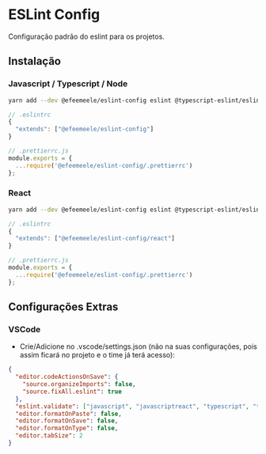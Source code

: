 # ESLint Config

Configuração padrão do eslint para os projetos.

## Instalação

### Javascript / Typescript / Node

```sh
yarn add --dev @efeemeele/eslint-config eslint @typescript-eslint/eslint-plugin @typescript-eslint/parser eslint-config-prettier eslint-plugin-eslint-plugin eslint-plugin-import eslint-plugin-prettier eslint-plugin-unused-imports prettier
```

```js
// .eslintrc
{
  "extends": ["@efeemeele/eslint-config"]
}

// .prettierrc.js
module.exports = {
  ...require('@efeemeele/eslint-config/.prettierrc')
};
```

### React

```sh
yarn add --dev @efeemeele/eslint-config eslint @typescript-eslint/eslint-plugin @typescript-eslint/parser eslint-config-prettier eslint-plugin-eslint-plugin eslint-plugin-import eslint-plugin-prettier eslint-plugin-react eslint-plugin-react-hooks eslint-plugin-unused-imports prettier
```

```js
// .eslintrc
{
  "extends": ["@efeemeele/eslint-config/react"]
}

// .prettierrc.js
module.exports = {
  ...require('@efeemeele/eslint-config/.prettierrc')
};
```

## Configurações Extras

### VSCode

- Crie/Adicione no .vscode/settings.json (não na suas configurações, pois assim ficará no projeto e o time já terá acesso):

```json
{
  "editor.codeActionsOnSave": {
    "source.organizeImports": false,
    "source.fixAll.eslint": true
  },
  "eslint.validate": ["javascript", "javascriptreact", "typescript", "typescriptreact"],
  "editor.formatOnPaste": false,
  "editor.formatOnSave": false,
  "editor.formatOnType": false,
  "editor.tabSize": 2
}
```
